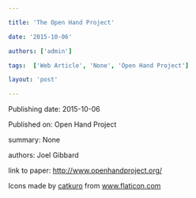 ---
title: 'The Open Hand Project'
date: '2015-10-06'
authors: ['admin']
tags:  ['Web Article', 'None', 'Open Hand Project']
layout: 'post'
---
Publishing date: 2015-10-06

Published on: Open Hand Project

summary: None

authors: Joel Gibbard

link to paper: http://www.openhandproject.org/

Icons made by <a href="https://www.flaticon.com/free-icon/bookshelves_3576884" title="catkuro">catkuro</a> from <a href="https://www.flaticon.com/" title="Flaticon"> www.flaticon.com</a>